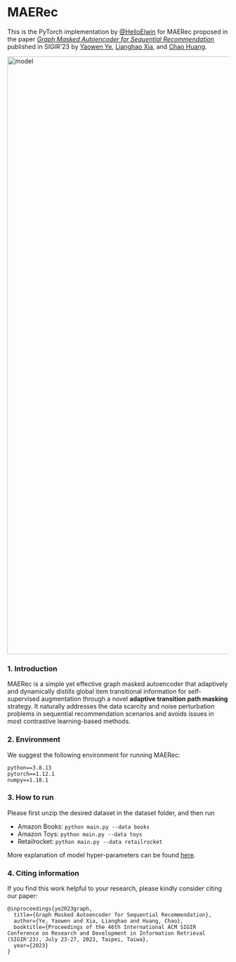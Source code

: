 # MAERec

This is the PyTorch implementation by [@HelloElwin](https://github.com/HelloElwin) for MAERec proposed in the paper [*Graph Masked Autoencoder for Sequential Recommendation*](https://arxiv.org/abs/2305.04619) published in SIGIR'23 by [Yaowen Ye](https://helloelwin.github.io/), [Lianghao Xia](https://akaxlh.github.io/), and [Chao Huang](https://sites.google.com/view/chaoh).

<img width="1362" alt="model" src="https://user-images.githubusercontent.com/40925586/236808551-aaf34e77-8e97-4043-8c6b-e83dd5fd943b.png">

### 1. Introduction

MAERec is a simple yet effective graph masked autoencoder that adaptively and dynamically distills global item transitional information for self-supervised augmentation through a novel **adaptive transition path masking** strategy. It naturally addresses the data scarcity and noise perturbation problems in sequential recommendation scenarios and avoids issues in most contrastive learning-based methods.

### 2. Environment

We suggest the following environment for running MAERec:

```
python==3.8.13
pytorch==1.12.1
numpy==1.18.1
```

### 3. How to run

Please first unzip the desired dataset in the dataset folder, and then run

- Amazon Books: `python main.py --data books`
- Amazon Toys: `python main.py --data toys`
- Retailrocket: `python main.py --data retailrocket`

More explanation of model hyper-parameters can be found [here](./params.py).

### 4. Citing information

If you find this work helpful to your research, please kindly consider citing our paper:

```
@inproceedings{ye2023graph,
  title={Graph Masked Autoencoder for Sequential Recommendation},
  author={Ye, Yaowen and Xia, Lianghao and Huang, Chao},
  booktitle={Proceedings of the 46th International ACM SIGIR Conference on Research and Development in Information Retrieval (SIGIR'23), July 23-27, 2023, Taipei, Taiwa},
  year={2023}
}
```
